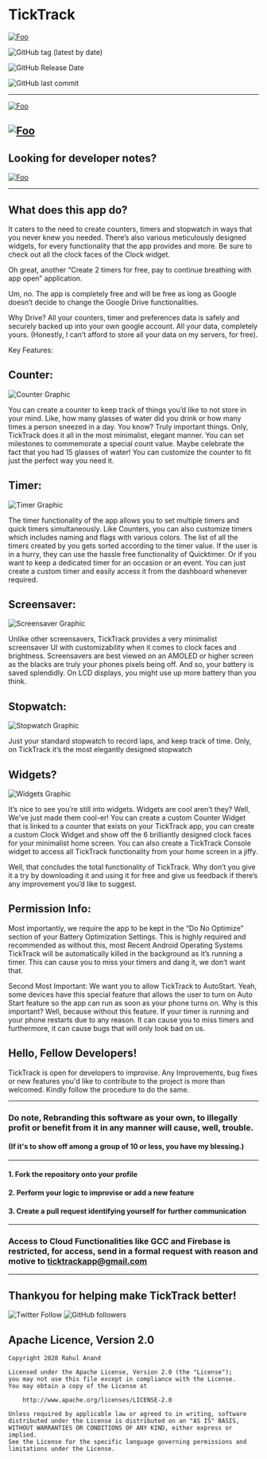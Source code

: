 # TickTrack 

<a href="https://github.com/theflopguy/TickTrack/blob/master/LICENSE.txt" rel="License">![Foo](https://img.shields.io/github/license/theflopguy/TickTrack?style=for-the-badge )</a>

![GitHub tag (latest by date)](https://img.shields.io/github/v/tag/theflopguy/ticktrack?style=for-the-badge)

![GitHub Release Date](https://img.shields.io/badge/Release%20Date-22%2F09%2F2020-red?style=for-the-badge)

![GitHub last commit](https://img.shields.io/github/last-commit/theflopguy/ticktrack?style=for-the-badge)

----
<a href="https://play.google.com/store/apps/details?id=com.theflopguyproductions.ticktrack" rel="Playstore Graphic">![Foo](https://github.com/theflopguy/TickTrack/blob/master/images/Playstore%20Feature%20Graphics.jpg )</a>

<a href="https://play.google.com/store/apps/details?id=com.theflopguyproductions.ticktrack" rel="Download now">![Foo](https://img.shields.io/badge/Get%20it%20on%20Playstore-Now-blue?style=for-the-badge)</a>
----

## Looking for developer notes?
<a href="#devSection" rel="Go to Developer">![Foo](https://img.shields.io/badge/Jump%20to%20Developer-Section-orange?style=for-the-badge)</a>

----
## What does this app do?
It caters to the need to create counters, timers and stopwatch in ways that you never knew you needed. There’s also various meticulously designed widgets, for every functionality that the app provides and more. Be sure to check out all the clock faces of the Clock widget.

Oh great, another “Create 2 timers for free, pay to continue breathing with app open” application.

Um, no. The app is completely free and will be free as long as Google doesn’t decide to change the Google Drive functionalities.

Why Drive?
All your counters, timer and preferences data is safely and securely backed up into your own google account. All your data, completely yours. (Honestly, I can’t afford to store all your data on my servers, for free).

Key Features:

## Counter:

![Counter Graphic](https://github.com/theflopguy/TickTrack/blob/master/images/Playstore-ScreenshotsArtboard-2.png)

You can create a counter to keep track of things you’d like to not store in your mind. Like, how many glasses of water did you drink or how many times a person sneezed in a day. You know? Truly important things. Only, TickTrack does it all in the most minimalist, elegant manner.
You can set milestones to commemorate a special count value. Maybe celebrate the fact that you had 15 glasses of water! You can customize the counter to fit just the perfect way you need it.

## Timer:

![Timer Graphic](https://github.com/theflopguy/TickTrack/blob/master/images/Playstore-ScreenshotsArtboard-1.png)

The timer functionality of the app allows you to set multiple timers and quick timers simultaneously. Like Counters, you can also customize timers which includes naming and flags with various colors. The list of all the timers created by you gets sorted according to the timer value. If the user is in a hurry, they can use the hassle free functionality of Quicktimer. Or if you want to keep a dedicated timer for an occasion or an event. You can just create a custom timer and easily access it from the dashboard whenever required.

## Screensaver:

![Screensaver Graphic](https://github.com/theflopguy/TickTrack/blob/master/images/Playstore-ScreenshotsArtboard-4.png)

Unlike other screensavers, TickTrack provides a very minimalist screensaver UI with customizability when it comes to clock faces and brightness. Screensavers are best viewed on an AMOLED or higher screen as the blacks are truly your phones pixels being off. And so, your battery is saved splendidly. On LCD displays, you might use up more battery than you think.


## Stopwatch:

![Stopwatch Graphic](https://github.com/theflopguy/TickTrack/blob/master/images/Playstore-ScreenshotsArtboard-3.png)

Just your standard stopwatch to record laps, and keep track of time. Only, on TickTrack it’s the most elegantly designed stopwatch

## Widgets?

![Widgets Graphic](https://github.com/theflopguy/TickTrack/blob/master/images/Playstore-ScreenshotsArtboard-5.png)

It’s nice to see you’re still into widgets. Widgets are cool aren’t they? Well, We’ve just made them cool-er! You can create a custom Counter Widget that is linked to a counter that exists on your TickTrack app, you can create a custom Clock Widget and show off the 6 brilliantly designed clock faces for your minimalist home screen.
You can also create a TickTrack Console widget to access all TickTrack functionality from your home screen in a jiffy.

Well, that concludes the total functionality of TickTrack. Why don’t you give it a try by downloading it and using it for free and give us feedback if there’s any improvement you’d like to suggest.

## Permission Info:

Most importantly, we require the app to be kept in the “Do No Optimize” section of your Battery Optimization Settings. This is highly required and recommended as without this, most Recent Android Operating Systems TickTrack will be automatically killed in the background as it’s running a timer. This can cause you to miss your timers and dang it, we don’t want that.

Second Most Important: We want you to allow TickTrack to AutoStart. Yeah, some devices have this special feature that allows the user to turn on Auto Start feature so the app can run as soon as your phone turns on. Why is this important? Well, because without this feature. If your timer is running and your phone restarts due to any reason. It can cause you to miss timers and furthermore, it can cause bugs that will only look bad on us.

## <a name="devSection"></a>Hello, Fellow Developers!

TickTrack is open for developers to improvise. Any Improvements, bug fixes or new features you'd like to contribute to the project is more than welcomed.
Kindly follow the procedure to do the same. 

----
### Do note, Rebranding this software as your own, to illegally profit or benefit from it in any manner will cause, well, trouble. 
#### (If it's to show off among a group of 10 or less, you have my blessing.)
----

#### 1. Fork the repository onto your profile
#### 2. Perform your logic to improvise or add a new feature
#### 3. Create a pull request identifying yourself for further communication

---
### Access to Cloud Functionalities like GCC and Firebase is restricted, for access, send in a formal request with reason and motive to ticktrackapp@gmail.com
---

## Thankyou for helping make TickTrack better!

![Twitter Follow](https://img.shields.io/twitter/follow/TheFlopGuy?label=Follow%20me%20%40Twitter&style=for-the-badge) ![GitHub followers](https://img.shields.io/github/followers/theflopguy?label=Follow%20me%20%40github&style=for-the-badge)


## Apache Licence, Version 2.0

    Copyright 2020 Rahul Anand
    
    Licensed under the Apache License, Version 2.0 (the "License");
    you may not use this file except in compliance with the License.
    You may obtain a copy of the License at
    
        http://www.apache.org/licenses/LICENSE-2.0
    
    Unless required by applicable law or agreed to in writing, software
    distributed under the License is distributed on an "AS IS" BASIS,
    WITHOUT WARRANTIES OR CONDITIONS OF ANY KIND, either express or implied.
    See the License for the specific language governing permissions and
    limitations under the License.
